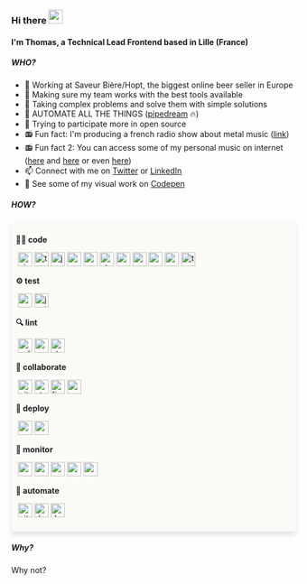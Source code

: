 ### Hi there <img src="https://media.giphy.com/media/hvRJCLFzcasrR4ia7z/giphy.gif" width="25px">

#### I'm Thomas, a Technical Lead Frontend based in Lille (France)

##### WHO?

- 🍻 Working at Saveur Bière/Hopt, the biggest online beer seller in Europe
- 🤝 Making sure my team works with the best tools available
- 🤔 Taking complex problems and solve them with simple solutions
- 🎉 AUTOMATE ALL THE THINGS ([pipedream](https://pipedream.com/) 🔥)
- 🚀 Trying to participate more in open source
- 📻 Fun fact: I'm producing a french radio show about metal music ([link][RMDW])
- 📻 Fun fact 2: You can access some of my personal music on internet ([here][tbspotify] and [here][tbsc] or even [here][mcsc])
- 📫 Connect with me on [Twitter][twitter] or [LinkedIn][linkedin]
- 💅 See some of my visual work on [Codepen][codepen]

##### HOW?

<div style='background: #FAFAF7; border-radius: 4px; color: #222; padding: 8px; box-shadow: 0px 6px 8px rgba(0, 0, 0, 0.1);'>

  **🧑‍💻 code**

&nbsp;<img width="25px" src="https://unpkg.com/simple-icons@6.3.0/icons/visualstudiocode.svg" alt='visualstudiocode' title='visualstudiocode' />
  <img width="25px" src="https://unpkg.com/simple-icons@6.3.0/icons/typescript.svg" alt='typescript'  title='typescript' />
  <img width="25px" src="https://unpkg.com/simple-icons@6.3.0/icons/javascript.svg" alt='javascript' title='javascript' />
  <img width="25px" src="https://unpkg.com/simple-icons@6.3.0/icons/react.svg" alt='react'  title='react' />
  <img width="25px" src="https://unpkg.com/simple-icons@6.3.0/icons/nextdotjs.svg" alt='nextdotjs' title='nextdotjs' />
  <img width="25px" src="https://unpkg.com/simple-icons@6.3.0/icons/styledcomponents.svg" alt='styledcomponents' title='styledcomponents' />
  <img width="25px" src="https://unpkg.com/simple-icons@6.3.0/icons/redux.svg" alt='redux' title='redux' />
  <img width="25px" src="https://unpkg.com/simple-icons@6.3.0/icons/reduxsaga.svg" alt='reduxsaga'  title='reduxsaga' />
  <img width="25px" src="https://unpkg.com/simple-icons@6.3.0/icons/nodedotjs.svg" alt='nodedotjs' title='nodedotjs' />
  <img width="25px" src="https://unpkg.com/simple-icons@6.3.0/icons/express.svg" alt='express' title='express' />
  <img width="25px" src="https://unpkg.com/simple-icons@6.3.0/icons/tsnode.svg" alt='tsnode' title='tsnode' />

  **⚙️ test**

&nbsp;<img width="25px" src="https://unpkg.com/simple-icons@6.3.0/icons/cypress.svg" alt='cypress' title='cypress' />
  <img width="25px" src="https://unpkg.com/simple-icons@6.3.0/icons/jest.svg" alt='jest' title='jest' />

  **🔍 lint**

&nbsp;<img width="25px" src="https://unpkg.com/simple-icons@6.3.0/icons/eslint.svg" alt='eslint' title='eslint' />
  <img width="25px" src="https://unpkg.com/simple-icons@6.3.0/icons/prettier.svg" alt='prettier' title='prettier' />
  <img width="25px" src="https://unpkg.com/simple-icons@6.3.0/icons/stylelint.svg" alt='stylelint' title='stylelint' />

  **🤝 collaborate**

&nbsp;<img width="25px" src="https://unpkg.com/simple-icons@6.3.0/icons/github.svg" alt='github' title='github' />
  <img width="25px" src="https://unpkg.com/simple-icons@6.3.0/icons/storybook.svg" alt='storybook' title='storybook' />
  <img width="25px" src="https://unpkg.com/simple-icons@6.3.0/icons/figma.svg" alt='figma' title='figma' />
  <img width="25px" src="https://unpkg.com/simple-icons@6.3.0/icons/notion.svg" alt='notion' title='notion' />

  **🚀 deploy**

&nbsp;<img width="25px" src="https://unpkg.com/simple-icons@6.3.0/icons/vercel.svg" alt='vercel' title='vercel' />
  <img width="25px" src="https://unpkg.com/simple-icons@6.3.0/icons/amazonaws.svg" alt='amazonaws' title='amazonaws' />

  **🚨 monitor**

&nbsp;<img width="25px" src="https://unpkg.com/simple-icons@6.3.0/icons/sentry.svg" alt='sentry' title='sentry' />
  <img width="25px" src="https://unpkg.com/simple-icons@6.3.0/icons/codacy.svg" alt='codacy' title='codacy' />
  <img width="25px" src="https://unpkg.com/simple-icons@6.3.0/icons/percy.svg" alt='percy' title='percy' />
  <img width="25px" src="https://unpkg.com/simple-icons@6.3.0/icons/googleoptimize.svg" alt='googleoptimize' title='googleoptimize' />
  <img width="25px" src="https://unpkg.com/simple-icons@6.3.0/icons/googletagmanager.svg" alt='googletagmanager' title='googletagmanager' />

  **🤖 automate**

&nbsp;<img width="25px" src="https://unpkg.com/simple-icons@6.3.0/icons/githubactions.svg" alt='githubactions' title='githubactions' />
  <img width="25px" src="https://unpkg.com/simple-icons@6.3.0/icons/dependabot.svg" alt='dependabot' title='dependabot' />
  <img width="25px" src="https://unpkg.com/simple-icons@6.3.0/icons/dashlane.svg" alt='dashlane' title='dashlane' />
</div>


##### Why?

Why not?

[RMDW]: https://open.spotify.com/show/2mMV1ZaQxrCi8NXwtmEwTv?si=a79bb64eeeed4c73
[twitter]: https://twitter.com/tombek
[linkedin]: https://www.linkedin.com/in/thomas-bekaert/
[codepen]: https://codepen.io/tbekaert
[tbspotify]: https://open.spotify.com/artist/3QATmlzrKWh8pfRtSN9WX3?si=nWZx6-F5QyuGtNit6oqEOg
[tbsc]: https://soundcloud.com/tom-bisley
[mcsc]: https://soundcloud.com/wearemooncalf
